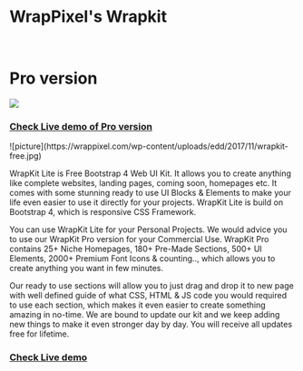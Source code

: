 <h1>WrapPixel's Wrapkit</h1>

<br/>

<h1>Pro version</h1>

<a href="https://wrappixel.com/templates/wrapkit/">
    <img src="https://wrappixel.com/demos/images/wrapkit-promotion.jpg"/>
</a>
<h3><a href="https://wrappixel.com/templates/wrapkit/">Check Live demo of Pro version</a></h3>
![picture](https://wrappixel.com/wp-content/uploads/edd/2017/11/wrapkit-free.jpg)

WrapKit Lite is Free Bootstrap 4 Web UI Kit. It allows you to create anything like complete websites, landing pages, coming soon, homepages etc. It comes with some stunning ready to use UI Blocks & Elements to make your life even easier to use it directly for your projects. WrapKit Lite is build on Bootstrap 4, which is responsive CSS Framework. 

You can use WrapKit Lite for your Personal Projects. We would advice you to use our WrapKit Pro version for your Commercial Use. WrapKit Pro contains 25+ Niche Homepages, 180+ Pre-Made Sections, 500+ UI Elements, 2000+ Premium Font Icons & counting.., which allows you to create anything you want in few minutes. 

Our ready to use sections will allow you to just drag and drop it to new page with well defined guide of what CSS, HTML & JS code you would required to use each section, which makes it even easier to create something amazing in no-time. We are bound to update our kit and we keep adding new things to make it even stronger day by day. You will receive all updates free for lifetime. 

<h3><a href="https://wrappixel.com/templates/wrapkit-lite/">Check Live demo</a></h3>